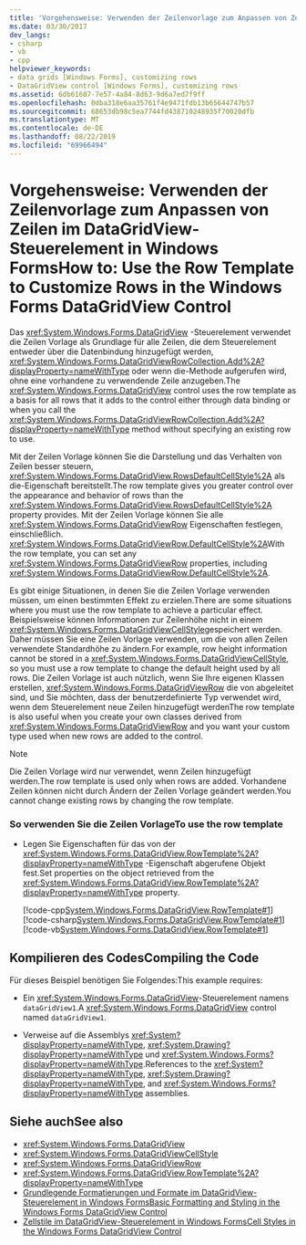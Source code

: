 ```yaml
---
title: 'Vorgehensweise: Verwenden der Zeilenvorlage zum Anpassen von Zeilen im DataGridView-Steuerelement in Windows Forms'
ms.date: 03/30/2017
dev_langs:
- csharp
- vb
- cpp
helpviewer_keywords:
- data grids [Windows Forms], customizing rows
- DataGridView control [Windows Forms], customizing rows
ms.assetid: 6db61607-7e57-4a84-8d63-9d6a7ed7f9ff
ms.openlocfilehash: 0dba318e6aa35761f4e9471fdb13b65644747b57
ms.sourcegitcommit: 68653db98c5ea7744fd438710248935f70020dfb
ms.translationtype: MT
ms.contentlocale: de-DE
ms.lasthandoff: 08/22/2019
ms.locfileid: "69966494"
---
```

# <a name="how-to-use-the-row-template-to-customize-rows-in-the-windows-forms-datagridview-control"></a><span data-ttu-id="280c9-102">Vorgehensweise: Verwenden der Zeilenvorlage zum Anpassen von Zeilen im DataGridView-Steuerelement in Windows Forms</span><span class="sxs-lookup"><span data-stu-id="280c9-102">How to: Use the Row Template to Customize Rows in the Windows Forms DataGridView Control</span></span>
<span data-ttu-id="280c9-103">Das <xref:System.Windows.Forms.DataGridView> -Steuerelement verwendet die Zeilen Vorlage als Grundlage für alle Zeilen, die dem Steuerelement entweder über die Datenbindung hinzugefügt werden, <xref:System.Windows.Forms.DataGridViewRowCollection.Add%2A?displayProperty=nameWithType> oder wenn die-Methode aufgerufen wird, ohne eine vorhandene zu verwendende Zeile anzugeben.</span><span class="sxs-lookup"><span data-stu-id="280c9-103">The <xref:System.Windows.Forms.DataGridView> control uses the row template as a basis for all rows that it adds to the control either through data binding or when you call the <xref:System.Windows.Forms.DataGridViewRowCollection.Add%2A?displayProperty=nameWithType> method without specifying an existing row to use.</span></span>  
  
 <span data-ttu-id="280c9-104">Mit der Zeilen Vorlage können Sie die Darstellung und das Verhalten von Zeilen besser steuern, <xref:System.Windows.Forms.DataGridView.RowsDefaultCellStyle%2A> als die-Eigenschaft bereitstellt.</span><span class="sxs-lookup"><span data-stu-id="280c9-104">The row template gives you greater control over the appearance and behavior of rows than the <xref:System.Windows.Forms.DataGridView.RowsDefaultCellStyle%2A> property provides.</span></span> <span data-ttu-id="280c9-105">Mit der Zeilen Vorlage können Sie alle <xref:System.Windows.Forms.DataGridViewRow> Eigenschaften festlegen, einschließlich. <xref:System.Windows.Forms.DataGridViewRow.DefaultCellStyle%2A></span><span class="sxs-lookup"><span data-stu-id="280c9-105">With the row template, you can set any <xref:System.Windows.Forms.DataGridViewRow> properties, including <xref:System.Windows.Forms.DataGridViewRow.DefaultCellStyle%2A>.</span></span>  
  
 <span data-ttu-id="280c9-106">Es gibt einige Situationen, in denen Sie die Zeilen Vorlage verwenden müssen, um einen bestimmten Effekt zu erzielen.</span><span class="sxs-lookup"><span data-stu-id="280c9-106">There are some situations where you must use the row template to achieve a particular effect.</span></span> <span data-ttu-id="280c9-107">Beispielsweise können Informationen zur Zeilenhöhe nicht in einem <xref:System.Windows.Forms.DataGridViewCellStyle>gespeichert werden. Daher müssen Sie eine Zeilen Vorlage verwenden, um die von allen Zeilen verwendete Standardhöhe zu ändern.</span><span class="sxs-lookup"><span data-stu-id="280c9-107">For example, row height information cannot be stored in a <xref:System.Windows.Forms.DataGridViewCellStyle>, so you must use a row template to change the default height used by all rows.</span></span> <span data-ttu-id="280c9-108">Die Zeilen Vorlage ist auch nützlich, wenn Sie Ihre eigenen Klassen erstellen, <xref:System.Windows.Forms.DataGridViewRow> die von abgeleitet sind, und Sie möchten, dass der benutzerdefinierte Typ verwendet wird, wenn dem Steuerelement neue Zeilen hinzugefügt werden</span><span class="sxs-lookup"><span data-stu-id="280c9-108">The row template is also useful when you create your own classes derived from <xref:System.Windows.Forms.DataGridViewRow> and you want your custom type used when new rows are added to the control.</span></span>  
  
> [!NOTE]
> <span data-ttu-id="280c9-109">Die Zeilen Vorlage wird nur verwendet, wenn Zeilen hinzugefügt werden.</span><span class="sxs-lookup"><span data-stu-id="280c9-109">The row template is used only when rows are added.</span></span> <span data-ttu-id="280c9-110">Vorhandene Zeilen können nicht durch Ändern der Zeilen Vorlage geändert werden.</span><span class="sxs-lookup"><span data-stu-id="280c9-110">You cannot change existing rows by changing the row template.</span></span>  
  
### <a name="to-use-the-row-template"></a><span data-ttu-id="280c9-111">So verwenden Sie die Zeilen Vorlage</span><span class="sxs-lookup"><span data-stu-id="280c9-111">To use the row template</span></span>  
  
- <span data-ttu-id="280c9-112">Legen Sie Eigenschaften für das von der <xref:System.Windows.Forms.DataGridView.RowTemplate%2A?displayProperty=nameWithType> -Eigenschaft abgerufene Objekt fest.</span><span class="sxs-lookup"><span data-stu-id="280c9-112">Set properties on the object retrieved from the <xref:System.Windows.Forms.DataGridView.RowTemplate%2A?displayProperty=nameWithType> property.</span></span>  
  
     [!code-cpp[System.Windows.Forms.DataGridView.RowTemplate#1](~/samples/snippets/cpp/VS_Snippets_Winforms/System.Windows.Forms.DataGridView.RowTemplate/CPP/datagridviewrowtemplate.cpp#1)]
     [!code-csharp[System.Windows.Forms.DataGridView.RowTemplate#1](~/samples/snippets/csharp/VS_Snippets_Winforms/System.Windows.Forms.DataGridView.RowTemplate/CS/datagridviewrowtemplate.cs#1)]
     [!code-vb[System.Windows.Forms.DataGridView.RowTemplate#1](~/samples/snippets/visualbasic/VS_Snippets_Winforms/System.Windows.Forms.DataGridView.RowTemplate/VB/datagridviewrowtemplate.vb#1)]  
  
## <a name="compiling-the-code"></a><span data-ttu-id="280c9-113">Kompilieren des Codes</span><span class="sxs-lookup"><span data-stu-id="280c9-113">Compiling the Code</span></span>  
 <span data-ttu-id="280c9-114">Für dieses Beispiel benötigen Sie Folgendes:</span><span class="sxs-lookup"><span data-stu-id="280c9-114">This example requires:</span></span>  
  
- <span data-ttu-id="280c9-115">Ein <xref:System.Windows.Forms.DataGridView>-Steuerelement namens `dataGridView1`.</span><span class="sxs-lookup"><span data-stu-id="280c9-115">A <xref:System.Windows.Forms.DataGridView> control named `dataGridView1`.</span></span>  
  
- <span data-ttu-id="280c9-116">Verweise auf die Assemblys <xref:System?displayProperty=nameWithType>, <xref:System.Drawing?displayProperty=nameWithType> und <xref:System.Windows.Forms?displayProperty=nameWithType>.</span><span class="sxs-lookup"><span data-stu-id="280c9-116">References to the <xref:System?displayProperty=nameWithType>, <xref:System.Drawing?displayProperty=nameWithType>, and <xref:System.Windows.Forms?displayProperty=nameWithType> assemblies.</span></span>  
  
## <a name="see-also"></a><span data-ttu-id="280c9-117">Siehe auch</span><span class="sxs-lookup"><span data-stu-id="280c9-117">See also</span></span>

- <xref:System.Windows.Forms.DataGridView>
- <xref:System.Windows.Forms.DataGridViewCellStyle>
- <xref:System.Windows.Forms.DataGridViewRow>
- <xref:System.Windows.Forms.DataGridView.RowTemplate%2A?displayProperty=nameWithType>
- [<span data-ttu-id="280c9-118">Grundlegende Formatierungen und Formate im DataGridView-Steuerelement in Windows Forms</span><span class="sxs-lookup"><span data-stu-id="280c9-118">Basic Formatting and Styling in the Windows Forms DataGridView Control</span></span>](basic-formatting-and-styling-in-the-windows-forms-datagridview-control.md)
- [<span data-ttu-id="280c9-119">Zellstile im DataGridView-Steuerelement in Windows Forms</span><span class="sxs-lookup"><span data-stu-id="280c9-119">Cell Styles in the Windows Forms DataGridView Control</span></span>](cell-styles-in-the-windows-forms-datagridview-control.md)
